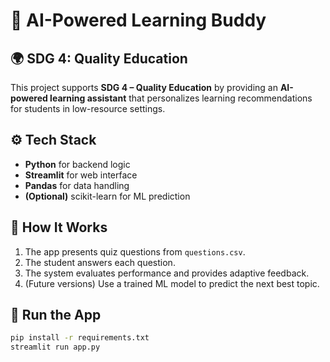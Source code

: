 # 🧠 AI-Powered Learning Buddy

## 🌍 SDG 4: Quality Education
This project supports **SDG 4 – Quality Education** by providing an **AI-powered learning assistant** that personalizes learning recommendations for students in low-resource settings.

## ⚙️ Tech Stack
- **Python** for backend logic  
- **Streamlit** for web interface  
- **Pandas** for data handling  
- **(Optional)** scikit-learn for ML prediction  

## 🧠 How It Works
1. The app presents quiz questions from `questions.csv`.  
2. The student answers each question.  
3. The system evaluates performance and provides adaptive feedback.  
4. (Future versions) Use a trained ML model to predict the next best topic.  

## 🚀 Run the App
```bash
pip install -r requirements.txt
streamlit run app.py
